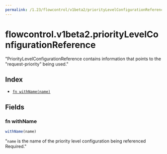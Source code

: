 ```yaml
---
permalink: /1.23/flowcontrol/v1beta2/priorityLevelConfigurationReference/
---
```


# flowcontrol.v1beta2.priorityLevelConfigurationReference

"PriorityLevelConfigurationReference contains information that points to the \"request-priority\" being used."

## Index

* [`fn withName(name)`](#fn-withname)

## Fields

### fn withName

```ts
withName(name)
```

"`name` is the name of the priority level configuration being referenced Required."